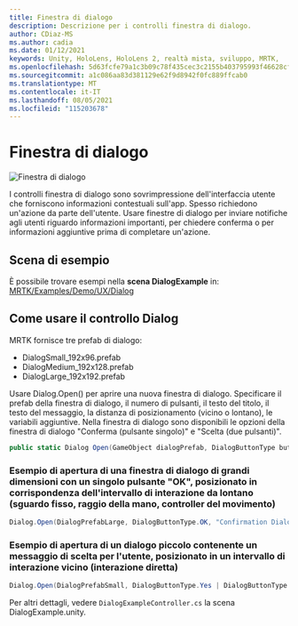 ```yaml
---
title: Finestra di dialogo
description: Descrizione per i controlli finestra di dialogo.
author: CDiaz-MS
ms.author: cadia
ms.date: 01/12/2021
keywords: Unity, HoloLens, HoloLens 2, realtà mista, sviluppo, MRTK,
ms.openlocfilehash: 5d63fcfe79a1c3b09c78f435cec3c2155b403795993f46628cf0f5743bfd42a7
ms.sourcegitcommit: a1c086aa83d381129e62f9d8942f0fc889ffcab0
ms.translationtype: MT
ms.contentlocale: it-IT
ms.lasthandoff: 08/05/2021
ms.locfileid: "115203678"
---
```

# <a name="dialog"></a>Finestra di dialogo

![Finestra di dialogo](../images/dialog/MRTK_UX_Dialog_Main.png)

I controlli finestra di dialogo sono sovrimpressione dell'interfaccia utente che forniscono informazioni contestuali sull'app. Spesso richiedono un'azione da parte dell'utente. Usare finestre di dialogo per inviare notifiche agli utenti riguardo informazioni importanti, per chiedere conferma o per informazioni aggiuntive prima di completare un'azione.

## <a name="example-scene"></a>Scena di esempio

È possibile trovare esempi nella **scena DialogExample** in: [MRTK/Examples/Demo/UX/Dialog](https://github.com/microsoft/MixedRealityToolkit-Unity/tree/main/Assets/MRTK/Examples/Demos/UX/Dialog)

## <a name="how-to-use-dialog-control"></a>Come usare il controllo Dialog

MRTK fornisce tre prefab di dialogo:

- DialogSmall_192x96.prefab
- DialogMedium_192x128.prefab
- DialogLarge_192x192.prefab

Usare Dialog.Open() per aprire una nuova finestra di dialogo. Specificare il prefab della finestra di dialogo, il numero di pulsanti, il testo del titolo, il testo del messaggio, la distanza di posizionamento (vicino o lontano), le variabili aggiuntive. Nella finestra di dialogo sono disponibili le opzioni della finestra di dialogo "Conferma (pulsante singolo)" e "Scelta (due pulsanti)".

```c#
public static Dialog Open(GameObject dialogPrefab, DialogButtonType buttons, string title, string message, bool placeForNearInteraction, System.Object variable = null)
```

### <a name="example-of-opening-a-large-dialog-with-a-single-ok-button-placed-at-far-interaction-range-gaze-hand-ray-motion-controller"></a>Esempio di apertura di una finestra di dialogo di grandi dimensioni con un singolo pulsante "OK", posizionato in corrispondenza dell'intervallo di interazione da lontano (sguardo fisso, raggio della mano, controller del movimento)

```c#
Dialog.Open(DialogPrefabLarge, DialogButtonType.OK, "Confirmation Dialog, Large, Far", "This is an example of a large dialog with only one button, placed at far interaction range", false);
```

### <a name="example-of-opening-a-small-dialog-containing-a-choice-message-for-the-user-placed-at-near-interaction-range-direct-hand-interaction"></a>Esempio di apertura di un dialogo piccolo contenente un messaggio di scelta per l'utente, posizionato in un intervallo di interazione vicino (interazione diretta)

```c#
Dialog.Open(DialogPrefabSmall, DialogButtonType.Yes | DialogButtonType.No, "Confirmation Dialog, Small, Near", "This is an example of a small dialog with a choice message, placed at near interaction range", true);
```

Per altri dettagli, vedere `DialogExampleController.cs` la scena DialogExample.unity.
